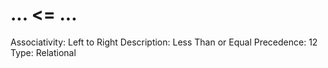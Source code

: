 # ... <= ...

Associativity: Left to Right
Description: Less Than or Equal
Precedence: 12
Type: Relational